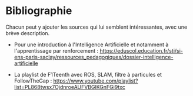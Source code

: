 # Bibliographie

Chacun peut y ajouter les sources qui lui semblent intéressantes, avec une brève description.

* Pour une introduction à l'Intelligence Artificielle et notamment à l'apprentissage par renforcement : 
https://eduscol.education.fr/sti/si-ens-paris-saclay/ressources_pedagogiques/dossier-intelligence-artificielle

* La playlist de F1Teenth avec ROS, SLAM, filtre à particules et FollowTheGap : https://www.youtube.com/playlist?list=PL868twsx7OjdnroeAUFVBGlKGnFGi9txc
